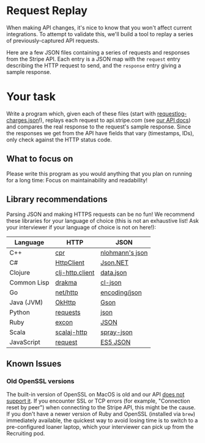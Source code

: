 Request Replay
==============

When making API changes, it's nice to know that you won't affect current
integrations. To attempt to validate this, we'll build a tool to replay a
series of previously-captured API requests.

Here are a few JSON files containing a series of requests and responses from
the Stripe API. Each entry is a JSON map with the `request` entry describing
the HTTP request to send, and the `response` entry giving a sample response.

# Your task

Write a program which, given each of these files (start with
[requestlog-charges.json](requestlog-charges.json)!), replays each request to
api.stripe.com (see [our API docs](http://stripe.com/docs/api)) and compares
the real response to the request's sample response. Since the responses we get
from the API have fields that vary (timestamps, IDs), only check against the
HTTP status code.

## What to focus on

Please write this program as you would anything that you plan on running for a
long time: Focus on maintainability and readability!

## Library recommendations

Parsing JSON and making HTTPS requests can be no fun! We recommend these
libraries for your language of choice (this is not an exhaustive list!  Ask
your interviewer if your language of choice is not on here!):

| Language | HTTP | JSON |
| ------------- | ------------- | ------------- |
| C++ | [cpr](https://github.com/whoshuu/cpr) | [nlohmann's json](https://github.com/nlohmann/json) |
| C# | [HttpClient](https://docs.microsoft.com/en-us/aspnet/web-api/overview/advanced/calling-a-web-api-from-a-net-client) | [Json.NET](https://www.newtonsoft.com/json) |
| Clojure | [clj-http.client](https://github.com/dakrone/clj-http) | [data.json](https://github.com/clojure/data.json/) |
| Common Lisp | [drakma](http://weitz.de/drakma/) | [cl-json](https://common-lisp.net/project/cl-json/) |
| Go | [net/http](https://golang.org/pkg/net/http/) | [encoding/json](https://golang.org/pkg/encoding/json/) |
| Java (JVM) | [OkHttp](http://square.github.io/okhttp/) | [Gson](https://github.com/google/gson) |
| Python | [requests](https://2.python-requests.org//en/master/) | [json](https://docs.python.org/2/library/json.html) |
| Ruby | [excon](https://github.com/excon/excon) | [JSON](http://ruby-doc.org/stdlib-2.6.1/libdoc/json/rdoc/JSON.html) |
| Scala | [scalaj-http](https://github.com/scalaj/scalaj-http) | [spray-json](https://github.com/spray/spray-json) |
| JavaScript | [request](https://github.com/request/request) | [ES5 JSON](https://developer.mozilla.org/en-US/docs/Web/JavaScript/Reference/Global_Objects/JSON) |

## Known Issues

### Old OpenSSL versions

The built-in version of OpenSSL on MacOS is old and our API [does not support it](https://support.stripe.com/questions/how-do-i-upgrade-my-openssl-to-support-tls-1-2). If you encounter SSL or TCP errors (for example, "Connection reset by peer") when connecting to the Stripe API, this might be the cause. If you don't have a newer version of Ruby and OpenSSL (installed via `brew`) immediately available, the quickest way to avoid losing time is to switch to a pre-configured loaner laptop, which your interviewer can pick up from the Recruiting pod.
